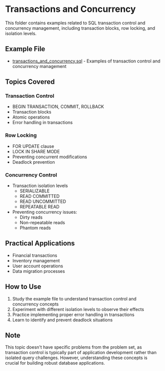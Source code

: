 # Transactions and Concurrency

This folder contains examples related to SQL transaction control and concurrency management, including transaction blocks, row locking, and isolation levels.

## Example File
- [transactions_and_concurrency.sql](transactions_and_concurrency.sql) - Examples of transaction control and concurrency management

## Topics Covered

### Transaction Control
- BEGIN TRANSACTION, COMMIT, ROLLBACK
- Transaction blocks
- Atomic operations
- Error handling in transactions

### Row Locking
- FOR UPDATE clause
- LOCK IN SHARE MODE
- Preventing concurrent modifications
- Deadlock prevention

### Concurrency Control
- Transaction isolation levels
  - SERIALIZABLE
  - READ COMMITTED
  - READ UNCOMMITTED
  - REPEATABLE READ
- Preventing concurrency issues:
  - Dirty reads
  - Non-repeatable reads
  - Phantom reads

## Practical Applications
- Financial transactions
- Inventory management
- User account operations
- Data migration processes

## How to Use
1. Study the example file to understand transaction control and concurrency concepts
2. Experiment with different isolation levels to observe their effects
3. Practice implementing proper error handling in transactions
4. Learn to identify and prevent deadlock situations

## Note
This topic doesn't have specific problems from the problem set, as transaction control is typically part of application development rather than isolated query challenges. However, understanding these concepts is crucial for building robust database applications. 